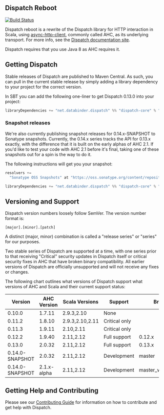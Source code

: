 Dispatch Reboot
---------------

[![Build Status](https://travis-ci.org/dispatch/reboot.svg?branch=master)](https://travis-ci.org/dispatch/reboot)

Dispatch reboot is a rewrite of the Dispatch library for HTTP interaction in Scala, using
[async-http-client][async], commonly called AHC, as its underlying transport. For more info, see the
[Dispatch documentation site][docs].

Dispatch requires that you use Java 8 as AHC requires it.

[docs]: http://dispatch.databinder.net/Dispatch.html
[async]: https://github.com/AsyncHttpClient/async-http-client

## Getting Dispatch

Stable releases of Dispatch are published to Maven Central. As such, you can pull in the current
stable release by simply adding a library dependency to your project for the correct version.

In SBT you can add the following one-liner to get Dispatch 0.13.0 into your project:

```scala
libraryDependencies += "net.databinder.dispatch" %% "dispatch-core" % "0.13.0"
```

### Snapshot releases

We're also currently publishing snapshot releases for 0.14.x-SNAPSHOT to Sonatype snapshots.
Currently, the 0.14.x series tracks the API for 0.13.x exactly, with the difference that it is
built on the early alphas of AHC 2.1. If you'd like to test your code with AHC 2.1 before it's
final, taking one of these snapshots out for a spin is the way to do it.

The following instructions will get you your snapshot:

```scala
resolvers +=
  "Sonatype OSS Snapshots" at "https://oss.sonatype.org/content/repositories/snapshots"

libraryDependencies += "net.databinder.dispatch" %% "dispatch-core" % "0.14.0-SNAPSHOT"
```

## Versioning and Support

Dispatch version numbers loosely follow SemVer. The version number format is:

```
[major].[minor].[patch]
```

A distinct (major, minor) combination is called a "release series" or "series" for our purposes.

Two stable series of Dispatch are supported at a time, with one series prior to that receiving
"Critical" security updates in Dispatch itself or critical security fixes in AHC that have broken
binary compatibility. All earlier versions of Dispatch are officially unsupported and will not
receive any fixes or changes.

The following chart outlines what versions of Dispatch support what versions of AHC and Scala and
their current support status:

|Version           | AHC Version  |Scala Versions |Support       |Branch
|------------------|--------------|---------------|--------------|---------------------------------|
|0.10.0            |1.7.11        |2.9.3,2.10     |None          |                                 |
|0.11.2            |1.8.10        |2.9.3,2.10,2.11|Critical only |                                 |
|0.11.3            |1.9.11        |2.10,2.11      |Critical only |                                 |
|0.12.2            |1.9.40        |2.11,2.12      |Full support  |0.12.x                           |
|0.13.0            |2.0.32        |2.11,2.12      |Full support  |0.13.x                           |
|0.14.0-SNAPSHOT   |2.0.32        |2.11,2.12      |Development   |master                           |
|0.14.0-SNAPSHOT   |2.1.x-alpha   |2.11,2.12      |Development   |master_with_ahc2.1               |

[012branch]: (https://github.com/dispatch/reboot/tree/0.12.x)
[masterbranch]: (https://github.com/dispatch/reboot/tree/master)
[masterahc21]: (https://github.com/dispatch/reboot/tree/master_with_ahc2.1)

## Getting Help and Contributing

Please see our [Contributing Guide][contributing] for information on how to contribute and get help
with Dispatch.

[contributing]: https://github.com/dispatch/reboot/blob/master/CONTRIBUTING.md
